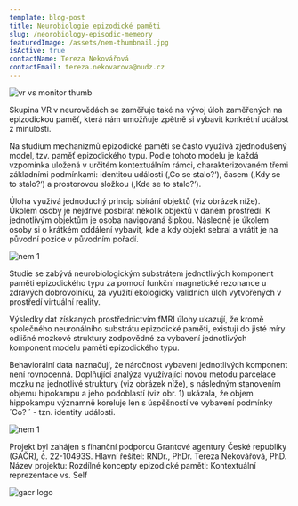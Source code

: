 ```yaml
---
template: blog-post
title: Neurobiologie epizodické paměti
slug: /neorobiology-episodic-memeory
featuredImage: /assets/nem-thumbnail.jpg
isActive: true
contactName: Tereza Nekovářová
contactEmail: tereza.nekovarova@nudz.cz
---
```


![vr vs monitor thumb](/nem-thumbnail.jpg)

Skupina VR v neurovědách se zaměřuje také na vývoj úloh zaměřených na epizodickou paměť, která nám umožňuje zpětně si vybavit konkrétní událost z minulosti.

Na studium mechanizmů epizodické paměti se často využívá zjednodušený model, tzv. paměť epizodického typu. Podle tohoto modelu je každá vzpomínka uložená v určitém kontextuálním rámci, charakterizovaném třemi základními podmínkami: identitou události (‚Co se stalo?‘), časem (,Kdy se to stalo?‘) a prostorovou složkou (,Kde se to stalo?‘).

Úloha využívá jednoduchý princip sbírání objektů (viz obrázek níže). Úkolem osoby je nejdříve posbírat několik objektů v daném prostředí. K jednotlivým objektům je osoba navigovaná šipkou. Následně je úkolem osoby si o krátkém oddálení vybavit, kde a kdy objekt sebral a vrátit je na původní pozice v původním pořadí.

![nem 1](/nem_01.png)

Studie se zabývá neurobiologickým substrátem jednotlivých komponent paměti epizodického typu za pomocí funkční magnetické rezonance u zdravých dobrovolníku, za využití ekologicky validních úloh vytvořených v prostředí virtuální reality.

Výsledky dat získaných prostřednictvím fMRI úlohy ukazují, že kromě společného neuronálního substrátu epizodické paměti, existují do jisté míry odlišné mozkové struktury zodpovědné za vybavení jednotlivých komponent modelu paměti epizodického typu.

Behaviorální data naznačují, že náročnost vybavení jednotlivých komponent není rovnocenná. Doplňující analýza využívající novou metodu parcelace mozku na jednotlivé struktury (viz obrázek níže), s následným stanovením objemu hipokampu a jeho podoblastí (viz obr. 1) ukázala, že objem hippokampu významně koreluje len s úspěšností ve vybavení podmínky ´Co? ´ - tzn. identity události.

![nem 1](/nem_02.png)

Projekt byl zahájen s finanční podporou Grantové agentury České republiky (GAČR), č. 22-10493S.
Hlavní řešitel: RNDr., PhDr. Tereza Nekovářová, PhD.
Název projektu: Rozdílné koncepty epizodické paměti: Kontextuální reprezentace vs. Self

![gacr logo](/logo-gacr.png)